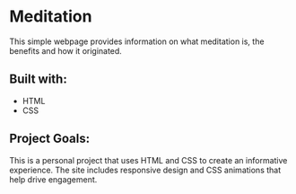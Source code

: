 # Meditation
This simple webpage provides information on what meditation is, the benefits and how it originated.

## Built with:

- HTML
- CSS

## Project Goals:

This is a personal project that uses HTML and CSS to create an informative experience. The site includes responsive design and CSS animations that help drive engagement.
